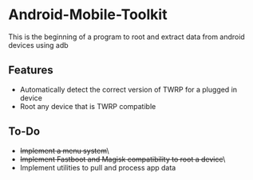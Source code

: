 # Android-Mobile-Toolkit
This is the beginning of a program to root and extract data from android devices using adb

## Features
+ Automatically detect the correct version of TWRP for a plugged in device
+ Root any device that is TWRP compatible

## To-Do
+ ~~Implement a menu system~~\
+ ~~Implement Fastboot and Magisk compatibility to root a device~~\
+ Implement utilities to pull and process app data
